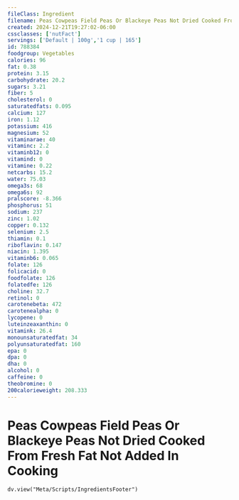 ```yaml
---
fileClass: Ingredient
filename: Peas Cowpeas Field Peas Or Blackeye Peas Not Dried Cooked From Fresh Fat Not Added In Cooking
created: 2024-12-21T19:27:02-06:00
cssclasses: ['nutFact']
servings: ['Default | 100g','1 cup | 165']
id: 788384
foodgroup: Vegetables
calories: 96
fat: 0.38
protein: 3.15
carbohydrate: 20.2
sugars: 3.21
fiber: 5
cholesterol: 0
saturatedfats: 0.095
calcium: 127
iron: 1.12
potassium: 416
magnesium: 52
vitaminarae: 40
vitaminc: 2.2
vitaminb12: 0
vitamind: 0
vitamine: 0.22
netcarbs: 15.2
water: 75.03
omega3s: 68
omega6s: 92
pralscore: -8.366
phosphorus: 51
sodium: 237
zinc: 1.02
copper: 0.132
selenium: 2.5
thiamin: 0.1
riboflavin: 0.147
niacin: 1.395
vitaminb6: 0.065
folate: 126
folicacid: 0
foodfolate: 126
folatedfe: 126
choline: 32.7
retinol: 0
carotenebeta: 472
carotenealpha: 0
lycopene: 0
luteinzeaxanthin: 0
vitamink: 26.4
monounsaturatedfat: 34
polyunsaturatedfat: 160
epa: 0
dpa: 0
dha: 0
alcohol: 0
caffeine: 0
theobromine: 0
200calorieweight: 208.333
---
```


# Peas Cowpeas Field Peas Or Blackeye Peas Not Dried Cooked From Fresh Fat Not Added In Cooking

```dataviewjs
dv.view("Meta/Scripts/IngredientsFooter")
```